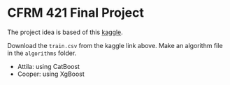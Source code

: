 # CFRM 421 Final Project
The project idea is based of this [kaggle](https://www.kaggle.com/c/optiver-trading-at-the-close). 

Download the `train.csv` from the kaggle link above. Make an algorithm file in the `algorithms` folder. 

- Attila: using CatBoost
- Cooper: using XgBoost
